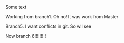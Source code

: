 Some text

Working from branch1. Oh no!
It was work from Master

Branch5. I want conflicts in git. So wll see

Now branch 6!!!!!!!!!
